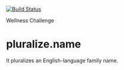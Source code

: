 [![Build Status](https://travis-ci.org/nematode/wc.svg?branch=master)](https://travis-ci.org/nematode/pluralize.name)

Wellness Challenge
# pluralize.name
It pluralizes an English-language family name.
